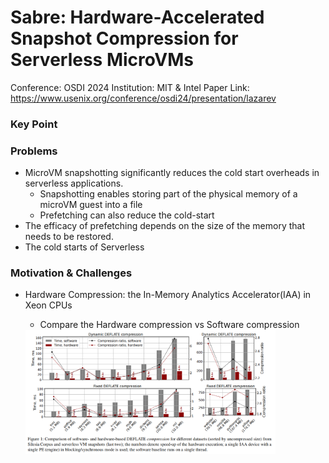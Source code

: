 # Sabre: Hardware-Accelerated Snapshot Compression for Serverless MicroVMs
Conference: OSDI 2024
Institution: MIT & Intel
Paper Link: https://www.usenix.org/conference/osdi24/presentation/lazarev

### Key Point


### Problems
- MicroVM snapshotting significantly reduces the cold start overheads in serverless applications.
    - Snapshotting enables storing part of the physical memory of a microVM guest into a file
    - Prefetching can also reduce the cold-start
- The efficacy of prefetching depends on the size of the memory that needs to be restored.
- The cold starts of Serverless

### Motivation & Challenges
- Hardware Compression: the In-Memory Analytics Accelerator(IAA) in Xeon CPUs
    - Compare the Hardware compression vs Software compression

    <img src="./Sabre-hardware-compression.png" width=400>